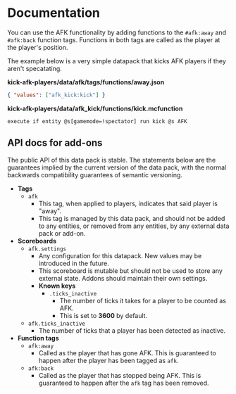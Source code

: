 # Documentation

You can use the AFK functionality by adding functions to the `#afk:away` and
`#afk:back` function tags. Functions in both tags are called as the player at
the player's position.

The example below is a very simple datapack that kicks AFK players if they
aren't specatating.

**kick-afk-players/data/afk/tags/functions/away.json**

```json
{ "values": ["afk_kick:kick"] }
```

**kick-afk-players/data/afk_kick/functions/kick.mcfunction**

```mcfunction
execute if entity @s[gamemode=!spectator] run kick @s AFK
```

## API docs for add-ons

The public API of this data pack is stable. The statements below are the guarantees implied by the current version of the data pack, with the normal backwards compatibility guarantees of semantic versioning.

- **Tags**
  - `afk`
    - This tag, when applied to players, indicates that said player is "away".
    - This tag is managed by this data pack, and should not be added to any entities, or removed from any entities, by any external data pack or add-on.
- **Scoreboards**
  - `afk.settings`
    - Any configuration for this datapack. New values may be introduced in the future.
    - This scoreboard is mutable but should not be used to store any external state. Addons should maintain their own settings.
    - **Known keys**
      - `.ticks_inactive`
        - The number of ticks it takes for a player to be counted as AFK.
        - This is set to **3600** by default.
  - `afk.ticks_inactive`
    - The number of ticks that a player has been detected as inactive.
- **Function tags**
  - `afk:away`
    - Called as the player that has gone AFK. This is guaranteed to happen after the player has been tagged as `afk`.
  - `afk:back`
    - Called as the player that has stopped being AFK. This is guaranteed to happen after the `afk` tag has been removed.
